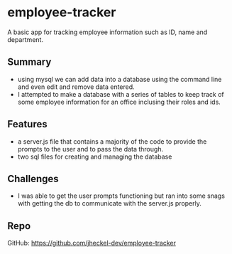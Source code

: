 # employee-tracker
A basic app for tracking employee information such as ID, name and department.

## Summary
- using mysql we can add data into a database using the command line and even edit and remove data entered.
- I attempted to make a database with a series of tables to keep track of some employee information for an office inclusing their roles and ids.

## Features
- a server.js file that contains a majority of the code to provide the prompts to the user and to pass the data through.
- two sql files for creating and managing the database

## Challenges
- I was able to get the user prompts functioning but ran into some snags with getting the db to communicate with the server.js properly.

## Repo
GitHub: https://github.com/jheckel-dev/employee-tracker
